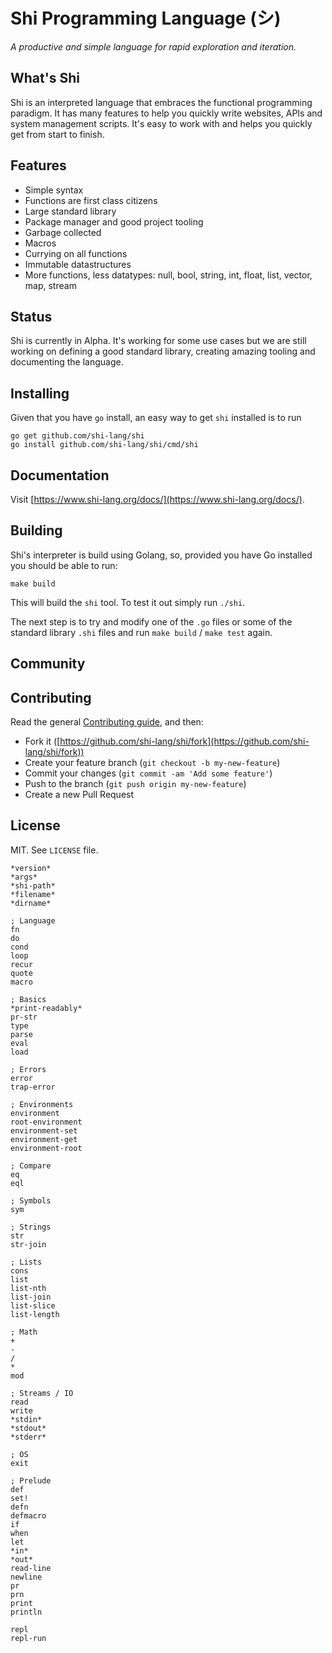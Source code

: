 # Shi Programming Language (シ)

_A productive and simple language for rapid exploration and iteration._

## What's Shi

Shi is an interpreted language that embraces the functional programming paradigm. It has many
features to help you quickly write websites, APIs and system management scripts. It's easy to work
with and helps you quickly get from start to finish.

## Features

- Simple syntax
- Functions are first class citizens
- Large standard library
- Package manager and good project tooling
- Garbage collected
- Macros
- Currying on all functions
- Immutable datastructures
- More functions, less datatypes: null, bool, string, int, float, list, vector, map, stream

## Status

Shi is currently in Alpha. It's working for some use cases but we are still working on defining
a good standard library, creating amazing tooling and documenting the language.

## Installing

Given that you have `go` install, an easy way to get `shi` installed is to run

```
go get github.com/shi-lang/shi
go install github.com/shi-lang/shi/cmd/shi
```

## Documentation

Visit [https://www.shi-lang.org/docs/](https://www.shi-lang.org/docs/).

## Building

Shi's interpreter is build using Golang, so, provided you have Go installed you should be able
to run:

```
make build
```

This will build the `shi` tool. To test it out simply run `./shi`.

The next step is to try and modify one of the `.go` files or some of the standard library `.shi`
files and run `make build` / `make test` again.

## Community

## Contributing

Read the general [Contributing guide](https://github.com/shi-lang/shi/blob/master/CONTRIBUTING.md), and then:

- Fork it ([https://github.com/shi-lang/shi/fork](https://github.com/shi-lang/shi/fork))
- Create your feature branch (`git checkout -b my-new-feature`)
- Commit your changes (`git commit -am 'Add some feature'`)
- Push to the branch (`git push origin my-new-feature`)
- Create a new Pull Request

## License

MIT. See `LICENSE` file.

```
*version*
*args*
*shi-path*
*filename*
*dirname*

; Language
fn
do
cond
loop
recur
quote
macro

; Basics
*print-readably*
pr-str
type
parse
eval
load

; Errors
error
trap-error

; Environments
environment
root-environment
environment-set
environment-get
environment-root

; Compare
eq
eql

; Symbols
sym

; Strings
str
str-join

; Lists
cons
list
list-nth
list-join
list-slice
list-length

; Math
+
-
/
*
mod

; Streams / IO
read
write
*stdin*
*stdout*
*stderr*

; OS
exit

; Prelude
def
set!
defn
defmacro
if
when
let
*in*
*out*
read-line
newline
pr
prn
print
println

repl
repl-run
```
